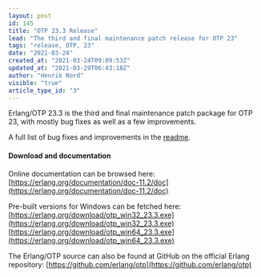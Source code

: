 ```yaml
---
layout: post
id: 145
title: "OTP 23.3 Release"
lead: "The third and final maintenance patch release for OTP 23"
tags: "release, OTP, 23"
date: "2021-03-24"
created_at: "2021-03-24T09:09:53Z"
updated_at: "2021-03-29T06:43:18Z"
author: "Henrik Nord"
visible: "true"
article_type_id: "3"
---
```


Erlang/OTP 23.3 is the third and final maintenance patch package for OTP 23, with mostly bug fixes as well as a few improvements.

A full list of bug fixes and improvements in the [readme](https://erlang.org/download/OTP-23.3.README).

#### Download and documentation

Online documentation can be browsed here:
[https://erlang.org/documentation/doc-11.2/doc](https://erlang.org/documentation/doc-11.2/doc)

Pre-built versions for Windows can be fetched here:
[https://erlang.org/download/otp_win32_23.3.exe](https://erlang.org/download/otp_win32_23.3.exe)
[https://erlang.org/download/otp_win64_23.3.exe](https://erlang.org/download/otp_win64_23.3.exe)

The Erlang/OTP source can also be found at GitHub on the official Erlang repository:
[https://github.com/erlang/otp](https://github.com/erlang/otp)
